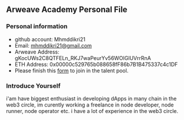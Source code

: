 ## Arweave Academy Personal File

### Personal information

- github account: Mhmddikri21
- Email: mhmddikri21@gmail.com
- Arweave Address: gKocUWs2C8QTFELn_RKJ7waPeurYv56WOIGlUVrrRnA
- ETH Address: 0x00000c529765b088658fF86b7B1B475337c4c1DF
- Please finish this [form](https://docs.google.com/forms/d/e/1FAIpQLSfWA5fIIcBgmRppm3jNz5vmf9Mai_QMVil-2pO4r7YKn_Zhtw/viewform?usp=sf_link) to join in the talent pool.

### Introduce Yourself
 i'am have biggest enthusiast in developing dApps in many chain in the web3 circle, im curently working a freelance in node developer, node runner, node operator etc. i have a lot of experience in the web3 circle. 
